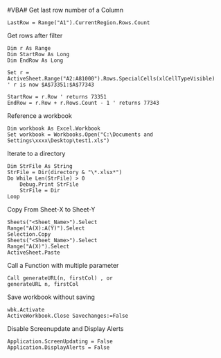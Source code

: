 #VBA#
Get last row number of a Column

    LastRow = Range("A1").CurrentRegion.Rows.Count

Get rows after filter

    Dim r As Range
    Dim StartRow As Long
    Dim EndRow As Long

    Set r = ActiveSheet.Range("A2:A81000").Rows.SpecialCells(xlCellTypeVisible)
    ' r is now $A$73351:$A$77343

    StartRow = r.Row ' returns 73351
    EndRow = r.Row + r.Rows.Count - 1 ' returns 77343
    
Reference a workbook

    Dim workbook As Excel.Workbook
    Set workbook = Workbooks.Open("C:\Documents and Settings\xxxx\Desktop\test1.xls")
    
 Iterate to a directory
 
    Dim StrFile As String
    StrFile = Dir(directory & "\*.xlsx*")
    Do While Len(StrFile) > 0
        Debug.Print StrFile
        StrFile = Dir
    Loop
    
Copy From Sheet-X to Sheet-Y

    Sheets("<Sheet_Name>").Select
    Range("A(X):A(Y)").Select
    Selection.Copy
    Sheets("<Sheet_Name>").Select
    Range("A(X)").Select
    ActiveSheet.Paste

Call a Function with multiple parameter

    Call generateURL(n, firstCol) , or
    generateURL n, firstCol
    
Save workbook without saving    
    
    wbk.Activate
    ActiveWorkbook.Close Savechanges:=False
    
Disable Screenupdate and Display Alerts

    Application.ScreenUpdating = False
    Application.DisplayAlerts = False
